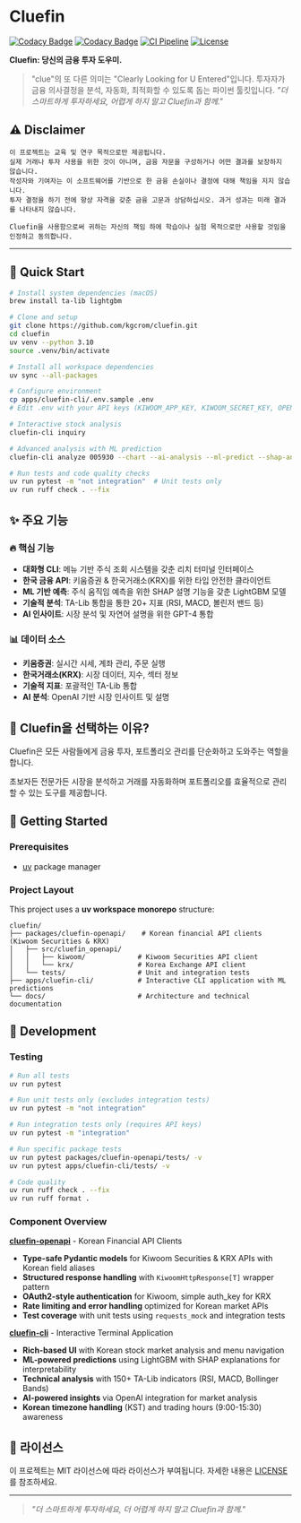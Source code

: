 # Cluefin

[![Codacy Badge](https://app.codacy.com/project/badge/Grade/92b750be06a24d88869fbe83fb4f4cf4)](https://app.codacy.com/gh/kgcrom/cluefin/dashboard?utm_source=gh&utm_medium=referral&utm_content=&utm_campaign=Badge_grade)
[![Codacy Badge](https://app.codacy.com/project/badge/Coverage/92b750be06a24d88869fbe83fb4f4cf4)](https://app.codacy.com/gh/kgcrom/cluefin/dashboard?utm_source=gh&utm_medium=referral&utm_content=&utm_campaign=Badge_coverage)
[![CI Pipeline](https://github.com/kgcrom/cluefin/actions/workflows/ci.yml/badge.svg)](https://github.com/kgcrom/cluefin/actions/workflows/ci.yml)
[![License](https://img.shields.io/github/license/kgcrom/cluefin)](LICENSE)

**Cluefin: 당신의 금융 투자 도우미.**

> "clue"의 또 다른 의미는 "Clearly Looking for U Entered"입니다.
> 투자자가 금융 의사결정을 분석, 자동화, 최적화할 수 있도록 돕는 파이썬 툴킷입니다.
> _"더 스마트하게 투자하세요, 어렵게 하지 말고 Cluefin과 함께."_

## ⚠️ Disclaimer

```
이 프로젝트는 교육 및 연구 목적으로만 제공됩니다.
실제 거래나 투자 사용을 위한 것이 아니며, 금융 자문을 구성하거나 어떤 결과를 보장하지 않습니다.
작성자와 기여자는 이 소프트웨어를 기반으로 한 금융 손실이나 결정에 대해 책임을 지지 않습니다.
투자 결정을 하기 전에 항상 자격을 갖춘 금융 고문과 상담하십시오. 과거 성과는 미래 결과를 나타내지 않습니다.

Cluefin을 사용함으로써 귀하는 자신의 책임 하에 학습이나 실험 목적으로만 사용할 것임을 인정하고 동의합니다.
```

---

## 🚀 Quick Start

```bash
# Install system dependencies (macOS)
brew install ta-lib lightgbm

# Clone and setup
git clone https://github.com/kgcrom/cluefin.git
cd cluefin
uv venv --python 3.10
source .venv/bin/activate

# Install all workspace dependencies
uv sync --all-packages

# Configure environment
cp apps/cluefin-cli/.env.sample .env
# Edit .env with your API keys (KIWOOM_APP_KEY, KIWOOM_SECRET_KEY, OPENAI_API_KEY)

# Interactive stock analysis
cluefin-cli inquiry

# Advanced analysis with ML prediction
cluefin-cli analyze 005930 --chart --ai-analysis --ml-predict --shap-analysis

# Run tests and code quality checks
uv run pytest -m "not integration"  # Unit tests only
uv run ruff check . --fix
```

## ✨ 주요 기능

### 🔥 핵심 기능
- **대화형 CLI**: 메뉴 기반 주식 조회 시스템을 갖춘 리치 터미널 인터페이스
- **한국 금융 API**: 키움증권 & 한국거래소(KRX)를 위한 타입 안전한 클라이언트
- **ML 기반 예측**: 주식 움직임 예측을 위한 SHAP 설명 기능을 갖춘 LightGBM 모델
- **기술적 분석**: TA-Lib 통합을 통한 20+ 지표 (RSI, MACD, 볼린저 밴드 등)
- **AI 인사이트**: 시장 분석 및 자연어 설명을 위한 GPT-4 통합

### 📊 데이터 소스
- **키움증권**: 실시간 시세, 계좌 관리, 주문 실행
- **한국거래소(KRX)**: 시장 데이터, 지수, 섹터 정보
- **기술적 지표**: 포괄적인 TA-Lib 통합
- **AI 분석**: OpenAI 기반 시장 인사이트 및 설명

## 📖 Cluefin을 선택하는 이유?
Cluefin은 모든 사람들에게 금융 투자, 포트폴리오 관리를 단순화하고 도와주는 역할을합니다.

초보자든 전문가든 시장을 분석하고 거래를 자동화하며 포트폴리오를 효율적으로 관리할 수 있는 도구를 제공합니다.

## 🏁 Getting Started

### Prerequisites
- [uv](https://github.com/astral-sh/uv) package manager

### Project Layout
This project uses a **uv workspace monorepo** structure:
```
cluefin/
├── packages/cluefin-openapi/    # Korean financial API clients (Kiwoom Securities & KRX)
│   ├── src/cluefin_openapi/
│   │   ├── kiwoom/             # Kiwoom Securities API client
│   │   └── krx/                # Korea Exchange API client  
│   └── tests/                  # Unit and integration tests
├── apps/cluefin-cli/           # Interactive CLI application with ML predictions
└── docs/                       # Architecture and technical documentation
```

## 🔧 Development

### Testing
```bash
# Run all tests
uv run pytest

# Run unit tests only (excludes integration tests)
uv run pytest -m "not integration"

# Run integration tests only (requires API keys)
uv run pytest -m "integration"

# Run specific package tests
uv run pytest packages/cluefin-openapi/tests/ -v
uv run pytest apps/cluefin-cli/tests/ -v

# Code quality
uv run ruff check . --fix
uv run ruff format .
```

### Component Overview

**[cluefin-openapi](packages/cluefin-openapi/)** - Korean Financial API Clients
- **Type-safe Pydantic models** for Kiwoom Securities & KRX APIs with Korean field aliases
- **Structured response handling** with `KiwoomHttpResponse[T]` wrapper pattern
- **OAuth2-style authentication** for Kiwoom, simple auth_key for KRX
- **Rate limiting and error handling** optimized for Korean market APIs
- **Test coverage** with unit tests using `requests_mock` and integration tests

**[cluefin-cli](apps/cluefin-cli/)** - Interactive Terminal Application  
- **Rich-based UI** with Korean stock market analysis and menu navigation
- **ML-powered predictions** using LightGBM with SHAP explanations for interpretability
- **Technical analysis** with 150+ TA-Lib indicators (RSI, MACD, Bollinger Bands)
- **AI-powered insights** via OpenAI integration for market analysis
- **Korean timezone handling** (KST) and trading hours (9:00-15:30) awareness

## 📄 라이선스
이 프로젝트는 MIT 라이선스에 따라 라이선스가 부여됩니다. 자세한 내용은 [LICENSE](LICENSE)를 참조하세요.

---

> _"더 스마트하게 투자하세요, 더 어렵게 하지 말고 Cluefin과 함께."_

